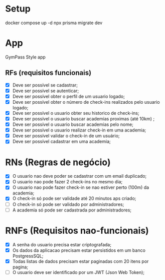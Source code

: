 # Setup

docker compose up -d
npx prisma migrate dev

# App

GymPass Style app

## RFs (requisitos funcionais)

- [x] Deve ser possível se cadastrar;
- [x] Deve ser possível se autenticar;
- [x] Deve ser possível obter o perfil de um usuario logado;
- [x] Deve ser possível obter o número de check-ins realizados pelo usuario logado;
- [x] Deve ser possível o usuario obter seu historico de check-ins;
- [x] Deve ser possível o usuario buscar academias proximas (até 10km) ;
- [x] Deve ser possível o usuario buscar academias pelo nome;
- [x] Deve ser possível o usuario realizar check-in em uma academia;
- [x] Deve ser possível validar o check-in de um usuário;
- [x] Deve ser possível cadastrar em uma academia;

# RNs (Regras de negócio)

- [x] O usuario nao deve poder se cadastrar com um email duplicado;
- [x] O usuario nao pode fazer 2 check-ins no mesmo dia;
- [x] O usuario nao pode fazer check-in se nao estiver perto (100m) da academia;
- [x] O check-in só pode ser validade até 20 minutos aps criado;
- [ ] O check-in só pode ser validado por administradores;
- [ ] A academia só pode ser cadastrada por administradores;

# RNFs (Requisitos nao-funcionais)

- [x] A senha do usuario precisa estar criptografada;
- [x] Os dados da aplicacao precisam estar persistidos em um banco PostgressSQL;
- [x] Todas listas de dados precisam estar paginadas com 20 itens por pagina;
- [ ] O usuario deve ser identificado por um JWT (Json Web Token);
